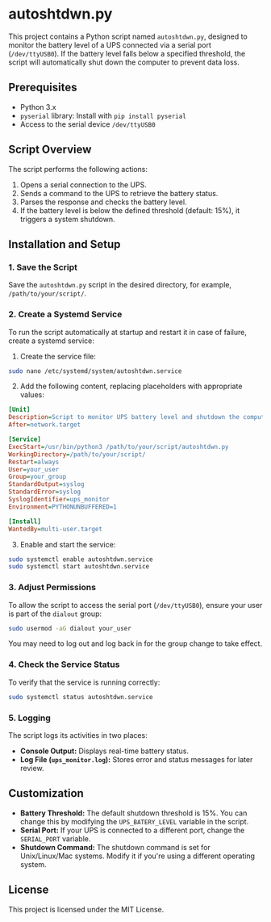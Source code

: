 
# autoshtdwn.py

This project contains a Python script named `autoshtdwn.py`, designed to monitor the battery level of a UPS connected via a serial port (`/dev/ttyUSB0`). If the battery level falls below a specified threshold, the script will automatically shut down the computer to prevent data loss.

## Prerequisites

- Python 3.x
- `pyserial` library: Install with `pip install pyserial`
- Access to the serial device `/dev/ttyUSB0`

## Script Overview

The script performs the following actions:

1. Opens a serial connection to the UPS.
2. Sends a command to the UPS to retrieve the battery status.
3. Parses the response and checks the battery level.
4. If the battery level is below the defined threshold (default: 15%), it triggers a system shutdown.

## Installation and Setup

### 1. Save the Script

Save the `autoshtdwn.py` script in the desired directory, for example, `/path/to/your/script/`.

### 2. Create a Systemd Service

To run the script automatically at startup and restart it in case of failure, create a systemd service:

1. Create the service file:

```bash
sudo nano /etc/systemd/system/autoshtdwn.service
```

2. Add the following content, replacing placeholders with appropriate values:

```ini
[Unit]
Description=Script to monitor UPS battery level and shutdown the computer if necessary
After=network.target

[Service]
ExecStart=/usr/bin/python3 /path/to/your/script/autoshtdwn.py
WorkingDirectory=/path/to/your/script/
Restart=always
User=your_user
Group=your_group
StandardOutput=syslog
StandardError=syslog
SyslogIdentifier=ups_monitor
Environment=PYTHONUNBUFFERED=1

[Install]
WantedBy=multi-user.target
```

3. Enable and start the service:

```bash
sudo systemctl enable autoshtdwn.service
sudo systemctl start autoshtdwn.service
```

### 3. Adjust Permissions

To allow the script to access the serial port (`/dev/ttyUSB0`), ensure your user is part of the `dialout` group:

```bash
sudo usermod -aG dialout your_user
```

You may need to log out and log back in for the group change to take effect.

### 4. Check the Service Status

To verify that the service is running correctly:

```bash
sudo systemctl status autoshtdwn.service
```

### 5. Logging

The script logs its activities in two places:

- **Console Output:** Displays real-time battery status.
- **Log File (`ups_monitor.log`):** Stores error and status messages for later review.

## Customization

- **Battery Threshold:** The default shutdown threshold is 15%. You can change this by modifying the `UPS_BATERY_LEVEL` variable in the script.
- **Serial Port:** If your UPS is connected to a different port, change the `SERIAL_PORT` variable.
- **Shutdown Command:** The shutdown command is set for Unix/Linux/Mac systems. Modify it if you're using a different operating system.

## License

This project is licensed under the MIT License.
